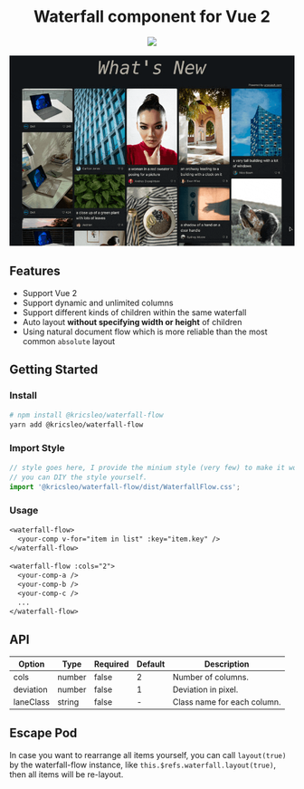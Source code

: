<h1 align="center">Waterfall component for Vue 2</h1>

<p align="center">
  <a href="https://stackblitz.com/edit/vue2-vue-cli-dcukzb?file=components%2FPhotoList.vue" target="_blank">
    <img src="https://developer.stackblitz.com/img/open_in_stackblitz.svg" />
  </a>
</p>

<p align="center">
  <img src="screenshot/preview.gif" />
</p>

## Features

- Support Vue 2
- Support dynamic and unlimited columns
- Support different kinds of children within the same waterfall
- Auto layout **without specifying width or height** of children
- Using natural document flow which is more reliable than the most common `absolute` layout

## Getting Started

### Install

```bash
# npm install @kricsleo/waterfall-flow
yarn add @kricsleo/waterfall-flow
```

### Import Style
```typescript
// style goes here, I provide the minium style (very few) to make it work,
// you can DIY the style yourself.
import '@kricsleo/waterfall-flow/dist/WaterfallFlow.css';
```

### Usage
```vue
<waterfall-flow>
  <your-comp v-for="item in list" :key="item.key" />
</waterfall-flow>

<waterfall-flow :cols="2">
  <your-comp-a />
  <your-comp-b />
  <your-comp-c />
  ...
</waterfall-flow>
```

## API

| Option    | Type   | Required | Default | Description                 |
|-----------|--------|----------|---------|-----------------------------|
| cols      | number | false    | 2       | Number of columns.          |
| deviation | number | false    | 1       | Deviation in pixel.         |
| laneClass | string | false    | -       | Class name for each column. |

## Escape Pod

In case you want to rearrange all items yourself, you can call `layout(true)` by the waterfall-flow instance, like `this.$refs.waterfall.layout(true)`, then all items will be re-layout.
